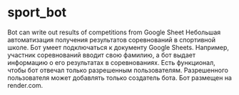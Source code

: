 # sport_bot
Bot can write out results of competitions from Google Sheet
Небольшая автоматизация получения результатов соревнований в спортивной школе. Бот умеет подключаться к документу Google Sheets. Например, участник соревнований вводит свою фамилию, а бот выдает информацию о его результатах в соревнованиях. Есть функционал, чтобы бот отвечал только разрешенным пользователям. Разрешенного пользователя может добавлять только создатель бота.
Бот размещен на render.com. 
